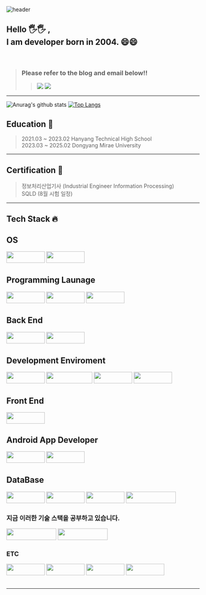 ![header](https://capsule-render.vercel.app/api?type=waving&color=3864c3&height=200&section=header&text=Lee%20Hyun%20Ho&fontColor=ffffff&animation=fadeIn&fontSize=90)

<div align="left">
  <h2>Hello 🖐🖐 , <br>I am developer born in 2004. 😄😄</h2>
</div>

<br>

> ### Please refer to the blog and email below!!
>> <img src="https://img.shields.io/badge/Gmail-EA4335?style=flat&logo=Gmail&logoColor=white" />
>> <a href="https://hyunho1lee.tistory.com/"><img src="https://img.shields.io/badge/Tistory-000000?style=flat&logo=Tistory&logoColor=white" /></a>
<hr>

![Anurag's github stats](https://github-readme-stats.vercel.app/api?username=hyunho4532&show_icons=true&theme=tokyonight)
[![Top Langs](https://github-readme-stats.vercel.app/api/top-langs/?username=hyunho4532&langs_count=10&layout=compact&theme=dark)](https://github.com/hyunho4532)

<div align="left">
  <h2> Education 🏫 </h3>
</div>

> 2021.03 ~ 2023.02 Hanyang Technical High School <br>
> 2023.03 ~ 2025.02 Dongyang Mirae University

<hr>

<div align="left">
  <h2>Certification 📝</h2>
</div>

> 정보처리산업기사 (Industrial Engineer Information Processing)<br>
> SQLD (8월 시험 일정)

<hr>

<div align="left">
  <h2>Tech Stack 🔥</h2>
  
  <h2>OS</h2>
  <img src="https://img.shields.io/badge/Windows-0078D6?style=flat&logo=Windows&logoColor=white" width=100 height=30 />
  <img src="https://img.shields.io/badge/Linux-FCC624?style=flat&logo=Linux&logoColor=black" width=100 height=30 />
  
  <h2>Programming Launage</h2>
  <img src="https://img.shields.io/badge/Kotlin-7F52FF?style=flat&logo=Kotlin&logoColor=white" width=100 height=30 />
  <img src="https://img.shields.io/badge/Python-3776AB?style=flat&logo=Python&logoColor=white" width=100 height=30 />
  <img src="https://img.shields.io/badge/Dart-0175C2?style=flat&logo=Dart&logoColor=white" width=100 height=30 />
  
  <h2>Back End</h2> 
  <img src="https://img.shields.io/badge/Spring-6DB33F?style=flat&logo=Spring&logoColor=white" width=100 height=30 />
  <img src="https://img.shields.io/badge/Django-092E20?style=flat&logo=Django&logoColor=white" width=100 height=30 />
  

  <h2>Development Enviroment</h2>
  <img src="https://img.shields.io/badge/Docker-2496ED?style=flat&logo=Docker&logoColor=white" width=100 height=30 />
  <img src="https://img.shields.io/badge/Postman-FF6C37?style=flat&logo=Postman&logoColor=white" width=120 height=30 />
  <img src="https://img.shields.io/badge/NGINX-009639?style=flat&logo=NGINX&logoColor=white" width=100 height=30 />
  <img src="https://img.shields.io/badge/Firebase-FFCA28?style=flat&logo=Firebase&logoColor=white" width=100 height=30 />
  
  <h2>Front End</h3>
  <img src="https://img.shields.io/badge/React-61DAFB?style=flat&logo=React&logoColor=white" width=100 height=30 />
  
  <h2>Android App Developer</h2>
  <img src="https://img.shields.io/badge/Android-3DDC84?style=flat&logo=Android&logoColor=white" width=100 height=30 />
  <img src="https://img.shields.io/badge/Flutter-02569B?style=flat&logo=Flutter&logoColor=white" width=100 height=30 />

  <h2>DataBase</h2>
  <img src="https://img.shields.io/badge/MongoDB-47A248?style=flat&logo=MongoDB&logoColor=white" width=100 height=30 />
  <img src="https://img.shields.io/badge/Oracle-F80000?style=flat&logo=Oracle&logoColor=white" width=100 height=30 />
  <img src="https://img.shields.io/badge/MySQL-4479A1?style=flat&logo=MySQL&logoColor=white" width=100 height=30 />
  <img src="https://img.shields.io/badge/PostgreSQL-4169E1?style=flat&logo=PostgreSQL&logoColor=white" width=130 height=30 />
</div>

<div>
  <h3>지금 이러한 기술 스택을 공부하고 있습니다.</h3>
  <img src="https://img.shields.io/badge/TypeScript-3178C6?style=flat&logo=TypeScript&logoColor=white" width=130 height=30 />
  <img src="https://img.shields.io/badge/WebPack-8DD6F9?style=flat&logo=WebPack&logoColor=white" width=130 height=30 />
</div>

<div align="left">
  <h3>ETC</h3>
  <img src="https://img.shields.io/badge/ReactiveX-B7178C?style=flat&logo=ReactiveX&logoColor=white" width=100 height=30 />
  <img src="https://img.shields.io/badge/Unity-FFFFFF?style=flat&logo=Unity&logoColor=black" width=100 height=30 />
  <img src="https://img.shields.io/badge/Compose-4285F4?style=flat&logo=Jetpack Compose&logoColor=black" width=100 height=30 />
  <img src="https://img.shields.io/badge/Vue.js-4FC08D?style=flat&logo=Vue.js&logoColor=black" width=100 height=30 />
</div>﻿

<hr>
